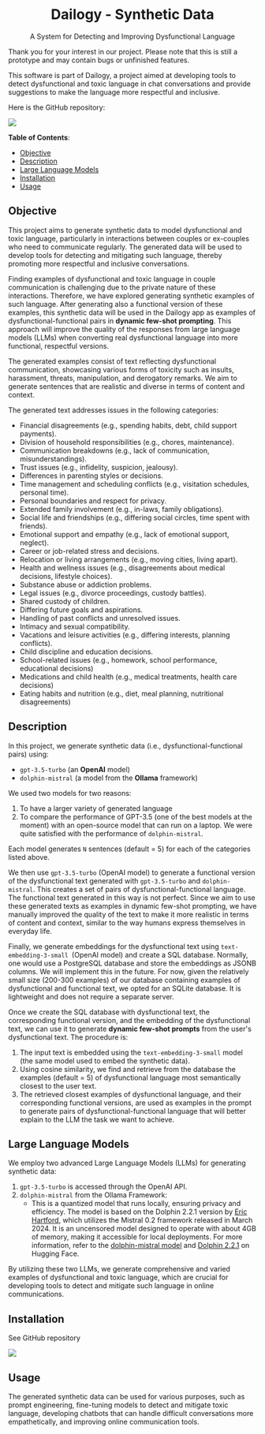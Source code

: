 <h1 align="center">Dailogy - Synthetic Data</h1>

<p align="center">A System for Detecting and Improving Dysfunctional Language</p>

Thank you for your interest in our project. Please note that this is still a prototype and may contain bugs or unfinished features.

This software is part of Dailogy, a project aimed at developing tools to detect dysfunctional and toxic language in chat conversations and provide suggestions to make the language more respectful and inclusive.

Here is the GitHub repository:

<a href="https://github.com/DanieleDidino/dailogy_synthetic_data"><img src="https://img.shields.io/badge/GitHub-100000?style=for-the-badge&logo=github&logoColor=white"></a>

**Table of Contents**:

- [Objective](#objective)
- [Description](#description)
- [Large Language Models](#large-language-models)
- [Installation](#installation)
- [Usage](#usage)

## Objective

This project aims to generate synthetic data to model dysfunctional and toxic language, particularly in interactions between couples or ex-couples who need to communicate regularly. The generated data will be used to develop tools for detecting and mitigating such language, thereby promoting more respectful and inclusive conversations.

Finding examples of dysfunctional and toxic language in couple communication is challenging due to the private nature of these interactions. Therefore, we have explored generating synthetic examples of such language. After generating also a functional version of these examples, this synthetic data will be used in the Dailogy app as examples of dysfunctional-functional pairs in **dynamic few-shot prompting**. This approach will improve the quality of the responses from large language models (LLMs) when converting real dysfunctional language into more functional, respectful versions.

The generated examples consist of text reflecting dysfunctional communication, showcasing various forms of toxicity such as insults, harassment, threats, manipulation, and derogatory remarks. We aim to generate sentences that are realistic and diverse in terms of content and context.

The generated text addresses issues in the following categories:
- Financial disagreements (e.g., spending habits, debt, child support payments).
- Division of household responsibilities (e.g., chores, maintenance).
- Communication breakdowns (e.g., lack of communication, misunderstandings).
- Trust issues (e.g., infidelity, suspicion, jealousy).
- Differences in parenting styles or decisions.
- Time management and scheduling conflicts (e.g., visitation schedules, personal time).
- Personal boundaries and respect for privacy.
- Extended family involvement (e.g., in-laws, family obligations).
- Social life and friendships (e.g., differing social circles, time spent with friends).
- Emotional support and empathy (e.g., lack of emotional support, neglect).
- Career or job-related stress and decisions.
- Relocation or living arrangements (e.g., moving cities, living apart).
- Health and wellness issues (e.g., disagreements about medical decisions, lifestyle choices).
- Substance abuse or addiction problems.
- Legal issues (e.g., divorce proceedings, custody battles).
- Shared custody of children.
- Differing future goals and aspirations.
- Handling of past conflicts and unresolved issues.
- Intimacy and sexual compatibility.
- Vacations and leisure activities (e.g., differing interests, planning conflicts).
- Child discipline and education decisions.
- School-related issues (e.g., homework, school performance, educational decisions)
- Medications and child health (e.g., medical treatments, health care decisions)
- Eating habits and nutrition (e.g., diet, meal planning, nutritional disagreements)

## Description

In this project, we generate synthetic data (i.e., dysfunctional-functional pairs) using:

- `gpt-3.5-turbo` (an **OpenAI** model)
- `dolphin-mistral` (a model from the **Ollama** framework)

We used two models for two reasons:

1. To have a larger variety of generated language
2. To compare the performance of GPT-3.5 (one of the best models at the moment) with an open-source model that can run on a laptop. We were quite satisfied with the performance of `dolphin-mistral`.

Each model generates `N` sentences (default = 5) for each of the categories listed above.

We then use `gpt-3.5-turbo` (OpenAI model) to generate a functional version of the dysfunctional text generated with `gpt-3.5-turbo` and `dolphin-mistral`. This creates a set of pairs of dysfunctional-functional language. The functional text generated in this way is not perfect. Since we aim to use these generated texts as examples in dynamic few-shot prompting, we have manually improved the quality of the text to make it more realistic in terms of content and context, similar to the way humans express themselves in everyday life.

Finally, we generate embeddings for the dysfunctional text using `text-embedding-3-small `(OpenAI model) and create a SQL database. Normally, one would use a PostgreSQL database and store the embeddings as JSONB columns. We will implement this in the future. For now, given the relatively small size (200-300 examples) of our database containing examples of dysfunctional and functional text, we opted for an SQLite database. It is lightweight and does not require a separate server.

Once we create the SQL database with dysfunctional text, the corresponding functional version, and the embedding of the dysfunctional text, we can use it to generate **dynamic few-shot prompts** from the user's dysfunctional text. The procedure is:
1. The input text is embedded using the `text-embedding-3-small` model (the same model used to embed the synthetic data).
2. Using cosine similarity, we find and retrieve from the database the examples (default = 5) of dysfunctional language most semantically closest to the user text.
3. The retrieved closest examples of dysfunctional language, and their corresponding functional versions, are used as examples in the prompt to generate pairs of dysfunctional-functional language that will better explain to the LLM the task we want to achieve.

## Large Language Models

We employ two advanced Large Language Models (LLMs) for generating synthetic data:

1. `gpt-3.5-turbo` is accessed through the OpenAI API.
2. `dolphin-mistral` from the Ollama Framework:
    - This is a quantized model that runs locally, ensuring privacy and efficiency. The model is based on the Dolphin 2.2.1 version by [Eric Hartford](https://erichartford.com/), which utilizes the Mistral 0.2 framework released in March 2024. It is an uncensored model designed to operate with about 4GB of memory, making it accessible for local deployments. For more information, refer to the [dolphin-mistral model](https://ollama.com/library/dolphin-mistral) and [Dolphin 2.2.1](https://huggingface.co/cognitivecomputations/dolphin-2.2.1-mistral-7b) on Hugging Face.

By utilizing these two LLMs, we generate comprehensive and varied examples of dysfunctional and toxic language, which are crucial for developing tools to detect and mitigate such language in online communications.

## Installation

See GitHub repository

<a href="https://github.com/DanieleDidino/dailogy_synthetic_data"><img src="https://img.shields.io/badge/GitHub-100000?style=for-the-badge&logo=github&logoColor=white"></a>

## Usage

The generated synthetic data can be used for various purposes, such as prompt engineering, fine-tuning models to detect and mitigate toxic language, developing chatbots that can handle difficult conversations more empathetically, and improving online communication tools.
